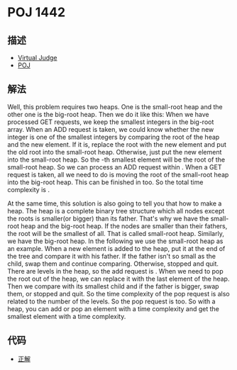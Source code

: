 # POJ 1442

## 描述

- [Virtual Judge](https://vjudge.net/problem/POJ-1442)
- [POJ](http://poj.org/problem?id=1442)

## 解法

Well, this problem requires two heaps. One is the small-root heap and the other one is the big-root heap. Then we do it like this: When we have processed <data value="v{j}"></data> GET requests, we keep the smallest <data value="v{j}"></data> integers in the big-root array. When an ADD request is taken, we could know whether the new integer is one of the smallest <data value="v{j}"></data> integers by comparing the root of the heap and the new element. If it is, replace the root with the new element and put the old root into the small-root heap. Otherwise, just put the new element into the small-root heap. So the <data value="o{(}v{j}o{+}c{1}o{)}"></data>-th smallest element will be the root of the small-root heap. So we can process an ADD request within <data value="o{O}o{(}o{lg}v{n}o{)}"></data>. When a GET request is taken, all we need to do is moving the root of the small-root heap into the big-root heap. This can be finished in <data value="o{O}o{(}o{lg}v{n}o{)}"></data> too. So the total time complexity is <data value="o{O}o{(}o{lg}v{n}o{)}"></data>. 

At the same time, this solution is also going to tell you that how to make a heap. The heap is a complete binary tree structure which all nodes except the roots is smaller(or bigger) than its father. That's why we have the small-root heap and the big-root heap. If the nodes are smaller than their fathers, the root will be the smallest of all. That is called small-root heap. Similarly, we have the big-root heap. In the following we use the small-root heap as an example. When a new element is added to the heap, put it at the end of the tree and compare it with his father. If the father isn't so small as the child, swap them and continue comparing. Otherwise, stopped and quit. There are <data value="o{&lceil;}o{log}b{2}v{n}o{&rceil;}"></data> levels in the heap, so the add request is <data value="o{O}o{(}o{lg}v{n}o{)}"></data>. When we need to pop the root out of the heap, we can replace it with the last element of the heap. Then we compare with its smallest child and if the father is bigger, swap them, or stopped and quit. So the time complexity of the pop request is also related to the number of the levels. So the pop request is <data value="o{O}o{(}o{lg}v{n}o{)}"></data> too. So with a heap, you can add or pop an element with a <data value="o{O}o{(}o{lg}v{n}o{)}"></data> time complexity and get the smallest element with a <data value="o{O}o{(}c{1}o{)}"></data> time complexity. 

## 代码

- [正解](POJ.1442.0.cpp)
